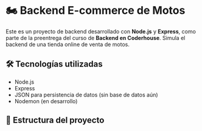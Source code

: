 # 🏍️ Backend E-commerce de Motos

Este es un proyecto de backend desarrollado con **Node.js** y **Express**, como parte de la preentrega del curso de **Backend en Coderhouse**. Simula el backend de una tienda online de venta de motos.

## 🛠️ Tecnologías utilizadas

- Node.js
- Express
- JSON para persistencia de datos (sin base de datos aún)
- Nodemon (en desarrollo)

## 📁 Estructura del proyecto

